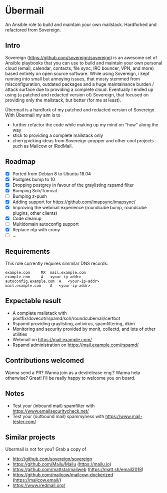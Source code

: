 # Übermail
An Ansible role to build and maintain your own mailstack. Hardforked and refactored from Sovereign.

## Intro
Sovereign (https://github.com/sovereign/sovereign) is an awesome set of Ansible playbooks that you can use to build and maintain your own personal cloud (email, calendar, contacts, file sync, IRC bouncer, VPN, and more) based entirely on open source software. 
While using Sovereign, i kept running into small but annoying issues, that mosty stemmed from misconfiguration, outdated packages and a huge maintainance burden / attack surface due to providing a complete cloud. Eventually I ended up using (a patched and redacted version of) Sovereign, that focused on providing only the mailstack, but better (for me at least). 

Übermail is a hardfork of my patched and redacted version of Sovereign. With Übermail my aim is to 

- further refactor the code while making up my mind on "how" along the way
- stick to providing a complete mailstack only
- cherrypicking ideas from Sovereign-propper and other cool projects such as Mailcow or IRedMail.

## Roadmap

- [x] Ported from Debian 8 to Ubuntu 18.04
- [x] Postgres bump to 10
- [x] Dropping postgrey in favour of the graylisting rspamd filter
- [x] Bumping Solr/Tomcat
- [ ] Bumping z-push
- [x] Adding support for https://github.com/imapsync/imapsync/
- [x] Improving the webmail experience (roundcube bump, roundcube plugins, other clients)
- [x] Code cleanup
- [ ] Multidomain autoconfig support
- [x] Replace ntp with crony
- [ ] ...

## Requirements

This role currently requires simmilar DNS records:

```
example.com 	MX 	mail.example.com
example.com 	A 	<your-ip-addr>
autoconfig.example.com 	A 	<your-ip-addr>
mail.example.com 	A 	<your-ip-addr>
```

## Expectable result

- A complete mailstack with postfix/dovecot/rspamd/solr/roundcubemail/certbot
- Rspamd providing graylisting, antivirus, spamfiltering, dkim
- Monitoring and security provided by monit, collectd, and lots of other utilities
- Webmail on https://mail.example.com/
- Rspamd administration on https://mail.example.com/rspamd/

## Contributions welcomed

Wanna send a PR? Wanna join as a dev/release eng.? Wanna help otherwise? Great! I'll be really happy to welcome you on board.

## Notes

- Test your (inbound mail) spamfilter with https://www.emailsecuritycheck.net/
- Test your (outbound mail) spammyness with https://www.mail-tester.com/

## Similar projects

Ubermail is not for you? Grab a copy of

- http://github.com/sovereign/sovereign
- https://github.com/Mailu/Mailu (https://mailu.io)
- https://github.com/mattsta/mailweb (https://matt.sh/email2018)
- https://github.com/mailcow/mailcow-dockerized (https://mailcow.email/)
- https://www.iredmail.org/

